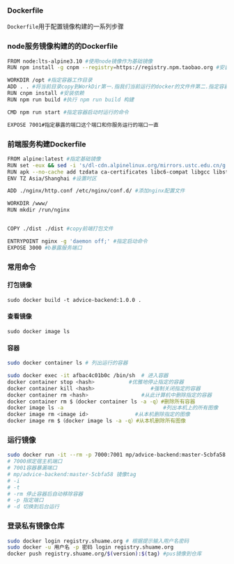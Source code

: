 ### Dockerfile

`Dockerfile`用于配置镜像构建的一系列步骤

### node服务镜像构建的的Dockerfile

~~~sh
FROM node:lts-alpine3.10 #使用node镜像作为基础镜像
RUN npm install -g cnpm --registry=https://registry.npm.taobao.org #安装cnpm

WORKDIR /opt #指定容器工作目录
ADD . . #将当前目录copy到WorkDir第一.指我们当前运行的docker的文件件第二.指定容器的目录
RUN cnpm install #安装依赖
RUN npm run build #执行 npm run build 构建

CMD npm run start #指定容器启动时运行的命令

EXPOSE 7001#指定暴露的端口这个端口和你服务运行的端口一直
~~~

### 前端服务构建Dockerfile

~~~sh
FROM alpine:latest #指定基础镜像
RUN set -eux && sed -i 's/dl-cdn.alpinelinux.org/mirrors.ustc.edu.cn/g' /etc/apk/repositories #修改apk源
RUN apk --no-cache add tzdata ca-certificates libc6-compat libgcc libstdc++ nginx curl #安装nginx等依赖
ENV TZ Asia/Shanghai #设置时区

ADD ./nginx/http.conf /etc/nginx/conf.d/ #添加nginx配置文件

WORKDIR /www/
RUN mkdir /run/nginx 


COPY ./dist ./dist #copy前端打包文件

ENTRYPOINT nginx -g 'daemon off;' #指定启动命令
EXPOSE 3000 #b暴露服务端口
~~~

### 常用命令

#### 打包镜像

`sudo docker build -t advice-backend:1.0.0 .`

#### 查看镜像

`sudo docker image ls`

#### 容器

~~~sh
sudo docker container ls # 列出运行的容器

sudo docker exec -it afbac4c01b0c /bin/sh  # 进入容器
docker container stop <hash>           #优雅地停止指定的容器
docker container kill <hash>                  #强制关闭指定的容器
docker container rm <hash>                 #从此计算机中删除指定的容器
docker container rm $（docker container ls -a -q）#删除所有容器
docker image ls -a                                #列出本机上的所有图像
docker image rm <image id>               #从本机删除指定的图像
docker image rm $（docker image ls -a -q）#从本机删除所有图像
~~~

### 运行镜像

~~~sh
sudo docker run -it --rm -p 7000:7001 mp/advice-backend:master-5cbfa58
# 7000绑定宿主机端口
# 7001容器暴漏端口
# mp/advice-backend:master-5cbfa58 镜像tag
# -i 
# -t 
# -rm 停止容器后自动移除容器
# -p 指定端口
# -d 切换到后台运行
~~~

### 登录私有镜像仓库

~~~sh
sudo docker login registry.shuame.org # 根据提示输入用户名密码
sudo docker -u 用户名 -p 密码 login registry.shuame.org
docker push registry.shuame.org/$(version):$(tag) #pus镜像到仓库
~~~

### 